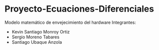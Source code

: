 # Proyecto-Ecuaciones-Diferenciales
Modelo matemático de envejecimiento del hardware
Integrantes: 
- Kevin Santiago Monroy Ortiz
- Sergio Moreno Tabares
- Santiago Ubaque Anzola
